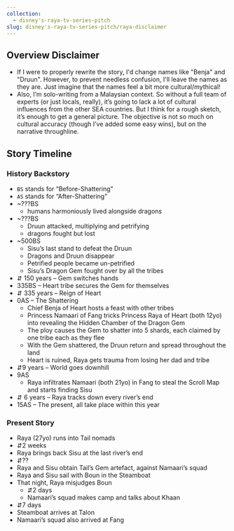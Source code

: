 ```yaml
---
collection:
  - disney's-raya-tv-series-pitch
slug: disney's-raya-tv-series-pitch/raya-disclaimer
---
```

## Overview Disclaimer

- If I were to properly rewrite the story, I'd change names like "Benja" and "Druun". However, to prevent needless confusion, I'll leave the names as they are. Just imagine that the names feel a bit more cultural/mythical!
- Also, I’m solo-writing from a Malaysian context. So without a full team of experts (or just locals, really), it’s going to lack a lot of cultural influences from the other SEA countries. But I think for a rough sketch, it’s enough to get a general picture. The objective is not so much on cultural accuracy (though I’ve added some easy wins), but on the narrative throughline.

## Story Timeline

### History Backstory

- `BS` stands for “Before-Shattering”
- `AS` stands for “After-Shattering”
- ~???BS
	- humans harmoniously lived alongside dragons
- ~???BS
	- Druun attacked, multiplying and petrifying
	- dragons fought but lost
- ~500BS
	- Sisu’s last stand to defeat the Druun
	- Dragons and Druun disappear
	- Petrified people became un-petrified
	- Sisu’s Dragon Gem fought over by all the tribes
- ⇵ 150 years – Gem switches hands
- 335BS – Heart tribe secures the Gem for themselves
- ⇵ 335 years – Reign of Heart
- 0AS – The Shattering
	- Chief Benja of Heart hosts a feast with other tribes
	- Princess Namaari of Fang tricks Princess Raya of Heart (both 12yo) into revealing the Hidden Chamber of the Dragon Gem
	- The ploy causes the Gem to shatter into 5 shards, each claimed by one tribe each as they flee
	- With the Gem shattered, the Druun return and spread throughout the land
	- Heart is ruined, Raya gets trauma from losing her dad and tribe
- ⇵9 years – World goes downhill
- 9AS
	- Raya infiltrates Namaari (both 21yo) in Fang to steal the Scroll Map and starts finding Sisu
- ⇵ 6 years – Raya tracks down every river’s end
- 15AS – The present, all take place within this year

### Present Story

- Raya (27yo) runs into Tail nomads
- ⇵2 weeks
- Raya brings back Sisu at the last river’s end
- ⇵??
- Raya and Sisu obtain Tail’s Gem artefact, against Namaari’s squad
- Raya and Sisu sail with Boun in the Steamboat
- That night, Raya misjudges Boun
	- ⇵2 days
	- Namaari’s squad makes camp and talks about Khaan
- ⇵7 days
- Steamboat arrives at Talon
- Namaari’s squad also arrived at Fang
